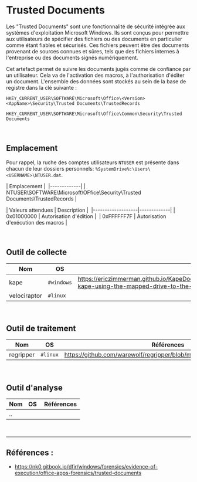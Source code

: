 # Trusted Documents

Les "Trusted Documents" sont une fonctionnalité de sécurité intégrée aux systèmes d'exploitation Microsoft Windows. Ils sont conçus pour permettre aux utilisateurs de spécifier des fichiers ou des documents en particulier comme étant fiables et sécurisés. Ces fichiers peuvent être des documents provenant de sources connues et sûres, tels que des fichiers internes à l'entreprise ou des documents signés numériquement.

Cet artefact permet de suivre les documents jugés comme de confiance par un utilisateur. Cela va de l'activation des macros, à l'authorisation d'éditer un document.
L'ensemble des données sont stockés au sein de la base de registre dans la clé suivante : 
```
HKEY_CURRENT_USER\SOFTWARE\Microsoft\Office\<Version><AppName>\Security\Trusted Documents\TrustedRecords

HKEY_CURRENT_USER\SOFTWARE\Microsoft\Office\Common\Security\Trusted Documents
```


<br/>

## Emplacement 

Pour rappel, la ruche des comptes utilisateurs ```NTUSER``` est présente dans chacun de leur dossiers personnels: ```%SystemDrive%:\Users\<USERNAME>\NTUSER.dat```.

| Emplacement | 
|-------------|
| NTUSER\SOFTWARE\Microsoft\OFfice<Version><AppName>\Security\Trusted Documents\TrustedRecords | 

| Valeurs attendues | Description | 
|-------------------|-------------|
| 0x01000000 | Autorisation d'édition | 
| 0xFFFFFF7F | Autorisation d'exécution des macros | 

<br/>

## Outil de collecte 

| Nom | OS | Références |
|-----|-------------|------------|
| kape | ```#windows``` | https://ericzimmerman.github.io/KapeDocs/#!External\Remote_Collections_KAPE\Remote%20Collections%20with%20KAPE.md#run-kape-using-the-mapped-drive-to-the-target |
| velociraptor | ```#linux``` | |

<br/>

## Outil de traitement 

| Nom | OS | Références |
|-----|-------------|------------|
| regripper | ```#linux``` | https://github.com/warewolf/regripper/blob/master/plugins/trustrecords.pl |

<br/>

## Outil d'analyse

| Nom | OS | Références |
|-----|-------------|------------|
| .. |  | |

<br/>

------
## Références :

- https://nk0.gitbook.io/dfir/windows/forensics/evidence-of-execution/office-apps-forensics/trusted-documents